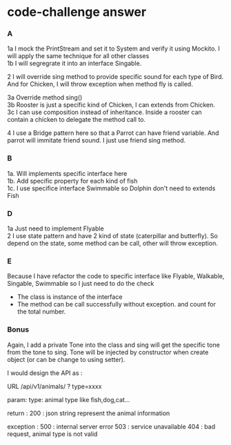 # code-challenge answer

### A

1a I mock the PrintStream and set it to System and verify it using Mockito. I will apply the same technique for all other classes\
1b I will segregrate it into an interface Singable.

2 I will override sing method to provide specific sound for each type of Bird. And for Chicken, I will throw exception when method fly is called. 

3a Override method sing()\
3b Rooster is just a specific kind of Chicken, I can extends from Chicken. \
3c I can use composition instead of inheritance. Inside a rooster can contain a chicken to delegate the method call to.

4 I use a Bridge pattern here so that a Parrot can have friend variable. And parrot will immitate friend sound. 
I just use friend sing method. 

### B 
1a. Will implements specific interface here \
1b. Add specific property for each kind of fish \
1c. I use specifice interface Swimmable so Dolphin don't need to extends Fish 

### D
1a Just need to implement Flyable\
2 I use state pattern and have 2 kind of state (caterpillar and butterfly). So depend on the state, some method can be call, other will throw exception.

### E

Because I have refactor the code to specific interface like Flyable, Walkable, Singable, Swimmable so I just need to do the check
- The class is instance of the interface
- The method can be call successfully without exception.
and count for the total number. 

### Bonus

Again, I add a private Tone into the class and sing will get the specific tone from the tone to sing.
Tone will be injected by constructor when create object (or can be change to using setter).

I would design the API as : 

URL 
/api/v1/animals/ ? type=xxxx

param:
type: animal type like fish,dog,cat...

return : 
200 : json string represent the animal information 

exception :
500 : internal server error
503 : service unavailable
404 : bad request, animal type is not valid





 
